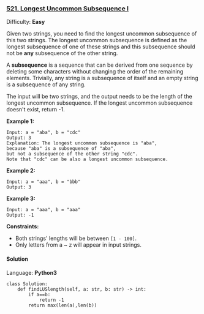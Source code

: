 ### [521\. Longest Uncommon Subsequence I](https://leetcode.com/problems/longest-uncommon-subsequence-i/)

Difficulty: **Easy**


Given two strings, you need to find the longest uncommon subsequence of this two strings. The longest uncommon subsequence is defined as the longest subsequence of one of these strings and this subsequence should not be **any** subsequence of the other string.

A **subsequence** is a sequence that can be derived from one sequence by deleting some characters without changing the order of the remaining elements. Trivially, any string is a subsequence of itself and an empty string is a subsequence of any string.

The input will be two strings, and the output needs to be the length of the longest uncommon subsequence. If the longest uncommon subsequence doesn't exist, return -1.

**Example 1:**

```
Input: a = "aba", b = "cdc"
Output: 3
Explanation: The longest uncommon subsequence is "aba", 
because "aba" is a subsequence of "aba", 
but not a subsequence of the other string "cdc".
Note that "cdc" can be also a longest uncommon subsequence.
```

**Example 2:**

```
Input: a = "aaa", b = "bbb"
Output: 3
```

**Example 3:**

```
Input: a = "aaa", b = "aaa"
Output: -1
```

**Constraints:**

*   Both strings' lengths will be between `[1 - 100]`.
*   Only letters from a ~ z will appear in input strings.


#### Solution

Language: **Python3**

```python3
class Solution:
    def findLUSlength(self, a: str, b: str) -> int:
        if a==b:
            return -1
        return max(len(a),len(b))
```